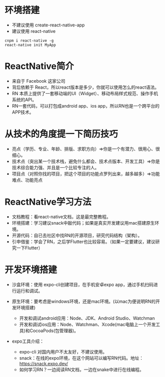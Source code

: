# 环境搭建

- 不建议使用 create-react-native-app
- 建议使用 react-native
```
cnpm i react-native -g
react-native init MyApp
```

# ReactNative简介

- 来自于 Facebook 这家公司
- 背后依赖于 React，所以react版本是多少，你就可以使用怎么的react语法。
- RN 本质上提供了一套移动端的UI（Widget）、移动布局样式规范、操作手机系统的API。
- RN一套代码，可以打包成android app、ios app，所以RN也是一个跨平台的APP技术。

# 从技术的角度提一下简历技巧

- 亮点（学历、专业、年龄、排版、求职方向）=>你是一个有潜力、很用心、很细心。
- 技术点（突出某一个技术栈，避免什么都会、技术点版本、开发工具）=>你是技术综合能力强、并且是一个比较专注的人。
- 项目点（对照你找的项目，把这个项目的功能点罗列出来，越多越多）=>功能难点、功能亮点

# ReactNative学习方法

- 文档教程：看react-native文档，这是最完整教程。
- 环境搭建：学习建议snack中敲代码；如果是真实开发建议用mac搭建原生环境。
- 开源代码：自已去社区中找RN的开源项目，研究代码结构（架构）。
- 引申借鉴：学会了RN，之后学Flutter也比较容易。（如果一定要建议，建议研究一下Flutter）


# 开发环境搭建

- 沙盒环境：使用 expo-cli创建项目，在手机安卓expo app，通过手机扫码进行运行和调试。
- 原生环境：要考虑是windows环境，还是mac环境。(以mac为便说明RN的开发环境搭建)
  - 开发和调试android应用：Node、JDK、Android Studio、Watchman
  - 开发和调试ios应用：Node、Watchman、Xcode(mac电脑上一个开发工具)和CocoaPods(包管理器)。

- expo工具介绍：
  - expo-cli 对国内用户不太友好，不建议使用。
  - snack：在线的expo环境，在这个网站可以编写RN代码。地址：https://snack.expo.dev/
  - 如何学习RN？一边阅读RN文档，一边在snake中进行在线编程。
